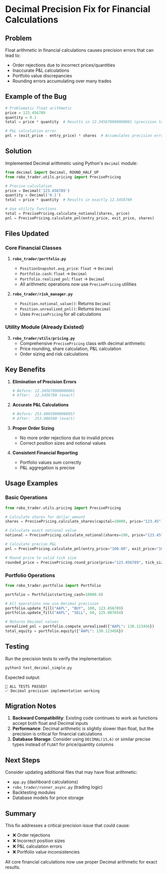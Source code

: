# Decimal Precision Fix for Financial Calculations

## Problem
Float arithmetic in financial calculations causes precision errors that can lead to:
- Order rejections due to incorrect prices/quantities
- Inaccurate P&L calculations
- Portfolio value discrepancies
- Rounding errors accumulating over many trades

## Example of the Bug
```python
# Problematic float arithmetic
price = 123.456789
quantity = 0.1
total = price * quantity  # Results in 12.345678900000001 (precision loss!)

# P&L calculation error
pnl = (exit_price - entry_price) * shares  # Accumulates precision errors
```

## Solution
Implemented Decimal arithmetic using Python's `decimal` module:

```python
from decimal import Decimal, ROUND_HALF_UP
from robo_trader.utils.pricing import PrecisePricing

# Precise calculation
price = Decimal('123.456789')
quantity = Decimal('0.1')
total = price * quantity  # Results in exactly 12.3456789

# Use utility functions
total = PrecisePricing.calculate_notional(shares, price)
pnl = PrecisePricing.calculate_pnl(entry_price, exit_price, shares)
```

## Files Updated

### Core Financial Classes
1. **`robo_trader/portfolio.py`**
   - `PositionSnapshot.avg_price`: `float` → `Decimal`
   - `Portfolio.cash`: `float` → `Decimal`
   - `Portfolio.realized_pnl`: `float` → `Decimal`
   - All arithmetic operations now use `PrecisePricing` utilities

2. **`robo_trader/risk_manager.py`**
   - `Position.notional_value()`: Returns `Decimal`
   - `Position.unrealized_pnl()`: Returns `Decimal`
   - Uses `PrecisePricing` for all calculations

### Utility Module (Already Existed)
3. **`robo_trader/utils/pricing.py`**
   - Comprehensive `PrecisePricing` class with decimal arithmetic
   - Price rounding, share calculation, P&L calculation
   - Order sizing and risk calculations

## Key Benefits

1. **Elimination of Precision Errors**
   ```python
   # Before: 12.345678900000001
   # After:  12.3456789 (exact)
   ```

2. **Accurate P&L Calculations**
   ```python
   # Before: 253.08650000000057
   # After:  253.086500 (exact)
   ```

3. **Proper Order Sizing**
   - No more order rejections due to invalid prices
   - Correct position sizes and notional values

4. **Consistent Financial Reporting**
   - Portfolio values sum correctly
   - P&L aggregation is precise

## Usage Examples

### Basic Operations
```python
from robo_trader.utils.pricing import PrecisePricing

# Calculate shares for dollar amount
shares = PrecisePricing.calculate_shares(capital=10000, price="123.45")

# Calculate exact notional value
notional = PrecisePricing.calculate_notional(shares=100, price="123.45")

# Calculate precise P&L
pnl = PrecisePricing.calculate_pnl(entry_price="100.00", exit_price="105.50", shares=100)

# Round price to valid tick size
rounded_price = PrecisePricing.round_price(price="123.456789", tick_size="0.01")
```

### Portfolio Operations
```python
from robo_trader.portfolio import Portfolio

portfolio = Portfolio(starting_cash=10000.0)

# All operations now use Decimal precision
portfolio.update_fill("AAPL", "BUY", 100, 123.456789)
portfolio.update_fill("AAPL", "SELL", 50, 125.987654)

# Returns Decimal values
unrealized_pnl = portfolio.compute_unrealized({"AAPL": 130.123456})
total_equity = portfolio.equity({"AAPL": 130.123456})
```

## Testing

Run the precision tests to verify the implementation:

```bash
python3 test_decimal_simple.py
```

Expected output:
```
🎉 ALL TESTS PASSED!
✅ Decimal precision implementation working
```

## Migration Notes

1. **Backward Compatibility**: Existing code continues to work as functions accept both float and Decimal inputs
2. **Performance**: Decimal arithmetic is slightly slower than float, but the precision is critical for financial calculations
3. **Database Storage**: Consider using `DECIMAL(15,6)` or similar precise types instead of `FLOAT` for price/quantity columns

## Next Steps

Consider updating additional files that may have float arithmetic:
- `app.py` (dashboard calculations)
- `robo_trader/runner_async.py` (trading logic)
- Backtesting modules
- Database models for price storage

## Summary

This fix addresses a critical precision issue that could cause:
- ❌ Order rejections
- ❌ Incorrect position sizes
- ❌ P&L calculation errors
- ❌ Portfolio value inconsistencies

All core financial calculations now use proper Decimal arithmetic for exact results.